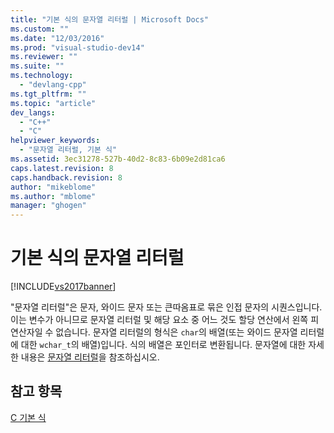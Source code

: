 ```yaml
---
title: "기본 식의 문자열 리터럴 | Microsoft Docs"
ms.custom: ""
ms.date: "12/03/2016"
ms.prod: "visual-studio-dev14"
ms.reviewer: ""
ms.suite: ""
ms.technology: 
  - "devlang-cpp"
ms.tgt_pltfrm: ""
ms.topic: "article"
dev_langs: 
  - "C++"
  - "C"
helpviewer_keywords: 
  - "문자열 리터럴, 기본 식"
ms.assetid: 3ec31278-527b-40d2-8c83-6b09e2d81ca6
caps.latest.revision: 8
caps.handback.revision: 8
author: "mikeblome"
ms.author: "mblome"
manager: "ghogen"
---
```

# 기본 식의 문자열 리터럴
[!INCLUDE[vs2017banner](../assembler/inline/includes/vs2017banner.md)]

"문자열 리터럴"은 문자, 와이드 문자 또는 큰따옴표로 묶은 인접 문자의 시퀀스입니다.  이는 변수가 아니므로 문자열 리터럴 및 해당 요소 중 어느 것도 할당 연산에서 왼쪽 피연산자일 수 없습니다.  문자열 리터럴의 형식은 `char`의 배열\(또는 와이드 문자열 리터럴에 대한 `wchar_t`의 배열\)입니다.  식의 배열은 포인터로 변환됩니다.  문자열에 대한 자세한 내용은 [문자열 리터럴](../c-language/c-string-literals.md)을 참조하십시오.  
  
## 참고 항목  
 [C 기본 식](../c-language/c-primary-expressions.md)